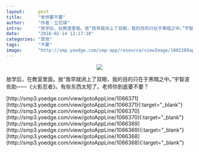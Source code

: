 ```yaml
---
layout:     post
title:      "老师要不要"
author:     "作者：立花瑛"
intro:      "放学后，在教室里面。放“我早就闭上了双眼，我的目的只在于黑暗之中。”宇智波佐助——《火影忍者》。有些东西太短了。老师你到底要不要？"
date:       "2018-02-14 12:17:10"
categories: "其他"
tags:       "不要"
image:      "http://smp.yoedge.com/smp-app/resource/viewImage/1002289appline.png"
---
```

<div style="text-align: center">
<p><img src="http://smp.yoedge.com/smp-app/resource/viewImage/1002289appline.png"/></p>
</div>
<p class="post-meta">
<span>放学后，在教室里面。放“我早就闭上了双眼，我的目的只在于黑暗之中。”宇智波佐助——《火影忍者》。有些东西太短了。老师你到底要不要？</span>
</p>
[http://smp3.yoedge.com/view/gotoAppLine/1066371](http://smp3.yoedge.com/view/gotoAppLine/1066371){:target="_blank"}
[http://smp3.yoedge.com/view/gotoAppLine/1066370](http://smp3.yoedge.com/view/gotoAppLine/1066370){:target="_blank"}
[http://smp3.yoedge.com/view/gotoAppLine/1066369](http://smp3.yoedge.com/view/gotoAppLine/1066369){:target="_blank"}
[http://smp3.yoedge.com/view/gotoAppLine/1066368](http://smp3.yoedge.com/view/gotoAppLine/1066368){:target="_blank"}


